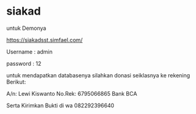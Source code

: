 # siakad
untuk Demonya 

https://siakadsst.simfael.com/

Username : admin

password : 12

untuk mendapatkan databasenya silahkan donasi seiklasnya ke rekening Berikut:

A/n: Lewi Kiswanto
No.Rek: 6795066865
Bank BCA

Serta Kirimkan Bukti di 
wa 082292396640
